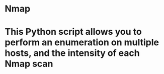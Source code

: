 # Nmap
# This Python script allows you to perform an enumeration on multiple hosts, and the intensity of each Nmap scan


